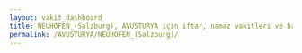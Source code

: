 ```yaml
---
layout: vakit_dashboard
title: NEUHOFEN_(Salzburg), AVUSTURYA için iftar, namaz vakitleri ve hava durumu - ilçe/eyalet seç
permalink: /AVUSTURYA/NEUHOFEN_(Salzburg)/
---
```


<script type="text/javascript">
  var GLOBAL_COUNTRY = 'AVUSTURYA';
  var GLOBAL_CITY = 'NEUHOFEN_(Salzburg)';
  var GLOBAL_STATE = '';
  var lat = 72;
  var lon = 21;
</script>

